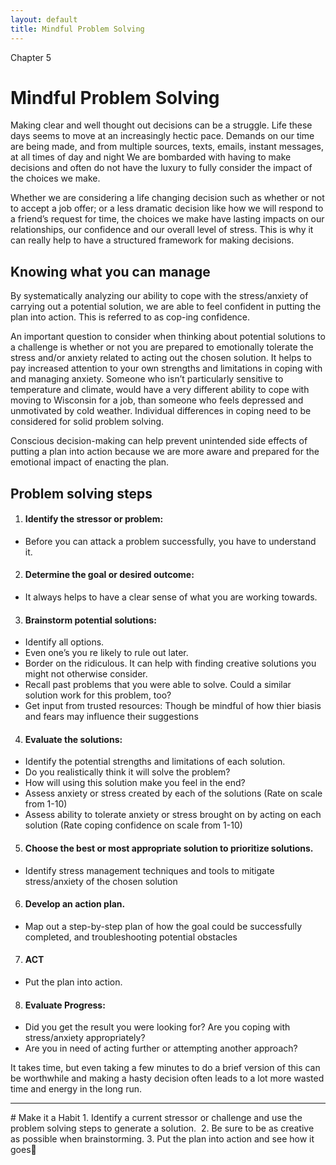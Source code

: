 ```yaml
---
layout: default
title: Mindful Problem Solving
---
```

<p class="type">Chapter 5</p>

# Mindful Problem Solving 
Making clear and well thought out decisions can be a struggle. Life these days seems to move at an increasingly hectic pace. Demands on our time are being made, and from multiple sources, texts, emails, instant messages, at all times of day and night We are bombarded with having to make decisions and often do not have the luxury to fully consider the impact of the choices we make.

Whether we are considering a life changing decision such as whether or not to accept a job offer; or a less dramatic decision like how we will respond to a friend’s request for time, the choices we make have lasting impacts on our relationships, our confidence and our overall level of stress. This is why it can really help to have a structured framework for making decisions.

## Knowing what you can manage
By systematically analyzing our ability to cope with the stress/anxiety of carrying out a potential solution, we are able to feel confident in putting the plan into action.  This is referred to as cop-ing confidence.  

An important question to consider when thinking about potential solutions to a challenge is whether or not you are prepared to emotionally tolerate the stress and/or anxiety related to acting out the chosen solution. It helps to pay increased attention to your own strengths and limitations in coping with and managing anxiety. Someone who isn’t particularly sensitive to temperature and climate, would have a very different ability to cope with moving to Wisconsin for a job, than someone who feels depressed and unmotivated by cold weather.  Individual differences in coping need to be considered for solid problem solving. 

Conscious decision-making can help prevent unintended side effects of putting a plan into action because we are more aware and prepared for the emotional impact of enacting the plan. 


## Problem solving steps

1. #### Identify the stressor or problem:
- Before you can attack a problem successfully, you have to understand it.

2. #### Determine the goal or desired outcome: 
- It always helps to have a clear sense of what you are working towards.

3. #### Brainstorm potential solutions: 
- Identify all options.
- Even one’s you re likely to rule out later. 
- Border on the ridiculous. It can help with finding creative solutions you might not otherwise consider.
- Recall past problems that you were able to solve. Could a similar solution work for this problem, too?
- Get input from trusted resources: Though be mindful of how thier biasis and fears may influence their suggestions 

4. #### Evaluate the solutions: 
- Identify the potential strengths and limitations of each solution. 
- Do you realistically think it will solve the problem?
- How will using this solution make you feel in the end?
- Assess anxiety or stress created by each of the solutions (Rate on scale from 1-10)
- Assess ability to tolerate anxiety or stress brought on by acting on each solution (Rate coping confidence on scale from 1-10) 

5. #### Choose the best or most appropriate solution to prioritize solutions.
- Identify stress management techniques and tools to mitigate stress/anxiety of the chosen solution

6. #### Develop an action plan. 
- Map out a step-by-step plan of how the goal could be successfully completed, and troubleshooting potential obstacles 

7. #### ACT
- Put the plan into action.

8. #### Evaluate Progress:
- Did you get the result you were looking for? Are you coping with stress/anxiety appropriately?
- Are you in need of acting further or attempting another approach?

It takes time, but even taking a few minutes to do a brief version of this can be worthwhile and making a hasty decision often leads to a lot more wasted time and energy in the long run.

<hr/>
# Make it a Habit 
1. Identify a current stressor or challenge and use the problem solving steps to generate a solution. 
2. Be sure to be as creative as possible when brainstorming.
3. Put the plan into action and see how it goes
